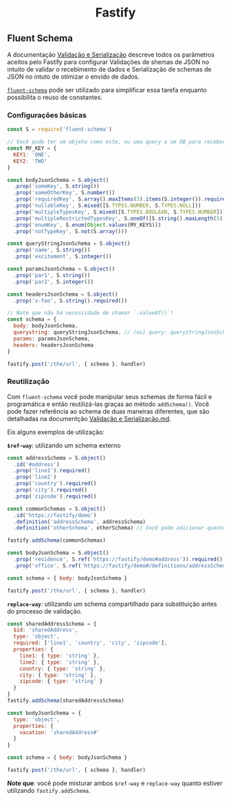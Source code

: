 <h1 align="center">Fastify</h1>

## Fluent Schema

A documentação [Validação e Serialização](https://github.com/fastify/fastify/blob/main/docs/Validation-and-Serialization.md) descreve todos os parâmetros aceitos pelo Fastify para configurar Validações de shemas de JSON no intuito de validar o recebimento de dados e Serialização de schemas de JSON no intuto de otimizar o envido de dados.

[`fluent-schema`](https://github.com/fastify/fluent-schema) pode ser utilizado para simplificar essa tarefa enquanto possibilita o reuso de constantes.

### Configurações básicas

```js
const S = require('fluent-schema')

// Você pode ter um objeto como este, ou uma query a um DB para receber os valores
const MY_KEY = {
  KEY1: 'ONE',
  KEY2: 'TWO'
}

const bodyJsonSchema = S.object()
  .prop('someKey', S.string())
  .prop('someOtherKey', S.number())
  .prop('requiredKey', S.array().maxItems(3).items(S.integer()).required())
  .prop('nullableKey', S.mixed([S.TYPES.NUMBER, S.TYPES.NULL]))
  .prop('multipleTypesKey', S.mixed([S.TYPES.BOOLEAN, S.TYPES.NUMBER]))
  .prop('multipleRestrictedTypesKey', S.oneOf([S.string().maxLength(5), S.number().minimum(10)]))
  .prop('enumKey', S.enum(Object.values(MY_KEYS)))
  .prop('notTypeKey', S.not(S.array()))

const queryStringJsonSchema = S.object()
  .prop('name', S.string())
  .prop('excitement', S.integer())

const paramsJsonSchema = S.object()
  .prop('par1', S.string())
  .prop('par2', S.integer())

const headersJsonSchema = S.object()
  .prop('x-foo', S.string().required())

// Note que não há necessidade de chamar `.valueOf()`!
const schema = {
  body: bodyJsonSchema,
  querystring: queryStringJsonSchema, // (ou) query: queryStringJsonSchema
  params: paramsJsonSchema,
  headers: headersJsonSchema
}

fastify.post('/the/url', { schema }, handler)
```

### Reutilização

Com `fluent-schema` você pode manipular seus schemas de forma fácil e programática e então reutilizá-las graças ao método `addSchema()`. Você pode fazer referência ao schema de duas maneiras diferentes, que são detalhadas na documentção [Validação e Serialização.md](./Validation-and-Serialization.md#adding-a-shared-schema).

Eis alguns exemplos de utilização:

**`$ref-way`**: utilizando um schema externo

```js
const addressSchema = S.object()
  .id('#address')
  .prop('line1').required()
  .prop('line2')
  .prop('country').required()
  .prop('city').required()
  .prop('zipcode').required()

const commonSchemas = S.object()
  .id('https://fastify/demo')
  .definition('addressSchema', addressSchema)
  .definition('otherSchema', otherSchema) // Você pode adicionar quantos schemas que precisar

fastify.addSchema(commonSchemas)

const bodyJsonSchema = S.object()
  .prop('residence', S.ref('https://fastify/demo#address')).required()
  .prop('office', S.ref('https://fastify/demo#/definitions/addressSchema')).required()

const schema = { body: bodyJsonSchema }

fastify.post('/the/url', { schema }, handler)
```


**`replace-way`**: utilizando um schema compartilhado para substituição antes do processo de validação.

```js
const sharedAddressSchema = {
  $id: 'sharedAddress',
  type: 'object',
  required: ['line1', 'country', 'city', 'zipcode'],
  properties: {
    line1: { type: 'string' },
    line2: { type: 'string' },
    country: { type: 'string' },
    city: { type: 'string' },
    zipcode: { type: 'string' }
  }
}
fastify.addSchema(sharedAddressSchema)

const bodyJsonSchema = {
  type: 'object',
  properties: {
    vacation: 'sharedAddress#'
  }
}

const schema = { body: bodyJsonSchema }

fastify.post('/the/url', { schema }, handler)
```

**Note que**: você pode misturar ambos `$ref-way` e `replace-way` quanto estiver utilizando `fastify.addSchema`.
